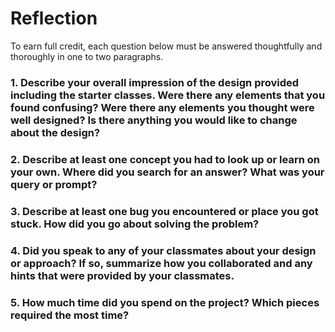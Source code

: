 # Reflection

To earn full credit, each question below must be answered thoughtfully and
thoroughly in one to two paragraphs.

### 1. Describe your overall impression of the design provided including the starter classes. Were there any elements that you found confusing? Were there any elements you thought were well designed? Is there anything you would like to change about the design?

### 2. Describe at least one concept you had to look up or learn on your own. Where did you search for an answer? What was your query or prompt?

### 3. Describe at least one bug you encountered or place you got stuck. How did you go about solving the problem?

### 4. Did you speak to any of your classmates about your design or approach? If so, summarize how you collaborated and any hints that were provided by your classmates. 

### 5. How much time did you spend on the project? Which pieces required the most time?